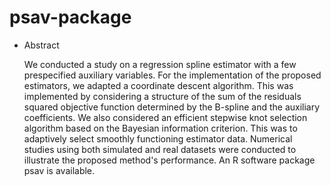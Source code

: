 # psav-package

* Abstract

  We conducted a study on a regression spline estimator with a few prespecified auxiliary variables. For the implementation of the proposed estimators, we adapted a coordinate descent algorithm. This was implemented by considering a structure of the sum of the residuals squared objective function determined by the B-spline and the auxiliary coefficients. We also considered an efficient stepwise knot selection algorithm based on the Bayesian information criterion. This was to adaptively select smoothly functioning estimator data. Numerical studies using both simulated and real datasets were conducted to illustrate the proposed method's performance.  An R software package psav is available.
